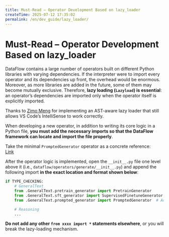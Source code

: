 ```yaml
---
title: Must-Read – Operator Development Based on lazy_loader  
createTime: 2025-07-12 17:35:02  
permalink: /en/dev_guide/lazy_loader/  
---
```


# Must-Read – Operator Development Based on lazy_loader

DataFlow contains a large number of operators built on different Python libraries with varying dependencies. If the interpreter were to import every operator and its dependencies up front, the overhead would be enormous. Moreover, as more libraries are added in the future, some of them may become mutually exclusive. Therefore, **lazy loading (`Lazyload`) is essential**: an operator’s dependencies are imported only when the operator itself is explicitly imported.

Thanks to [Zimo Meng](https://github.com/MOLYHECI) for implementing an AST-aware lazy loader that still allows VS Code’s IntelliSense to work correctly.

When developing a new operator, in addition to writing its core logic in a Python file, **you must add the necessary imports so that the DataFlow framework can locate and import the file properly**.

Take the minimal `PromptedGenerator` operator as a concrete reference:  
[Link](https://github.com/OpenDCAI/DataFlow/blob/main/dataflow/operators/generate/GeneralText/prompted_generator.py)

After the operator logic is implemented, open the `__init__.py` file one level above it (i.e., `dataflow/operators/generate/__init__.py`) and append the following import **in the exact location and format shown below**:

```python
if TYPE_CHECKING:
    # GeneralText
    from .GeneralText.pretrain_generator import PretrainGenerator
    from .GeneralText.sft_generator import SupervisedFinetuneGenerator
    from .GeneralText.prompted_generator import PromptedGenerator  # Add yours here

    # Reasoning
    ...
```

**Do not add any other `from xxxx import *` statements elsewhere**, or you will break the lazy-loading mechanism.